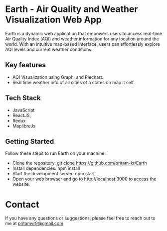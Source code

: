  # Earth - Air Quality and Weather Visualization Web App

 Earth is a dynamic web application that empowers users to access real-time Air Quality Index (AQI) and weather information for any location around the world. With an intuitive map-based interface, users can effortlessly explore AQI levels and current weather conditions.

 ## Key features
  - AQI Visualization using Graph, and Piechart. 
  - Real time weather info of all cities of a states on map it self.

  ## Tech Stack
  - JavaScript
  - ReactJS, 
  - Redux
  - MaplibreJs

  ## Getting Started

 Follow these steps to run Earth on your machine:

- Clone the repository: git clone https://github.com/pritam-kr/Earth
- Install dependencies: npm install
- Start the development server: npm start
- Open your web browser and go to http://localhost:3000 to access the website.
 
# Contact
If you have any questions or suggestions, please feel free to reach out to me at pritamvr9@gmail.com